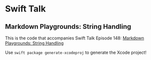 # Swift Talk
## Markdown Playgrounds: String Handling

This is the code that accompanies Swift Talk Episode 148: [Markdown Playgrounds: String Handling](https://talk.objc.io/episodes/S01E148-string-handling)

Use `swift package generate-xcodeproj` to generate the Xcode project!
